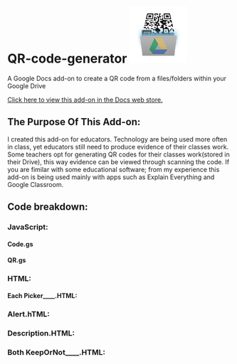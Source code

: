 # QR-code-generator ![QR Code Generator](https://github.com/connorcarolan/QR-code-generator/blob/master/QRCodeGen%20Logo.png)
A Google Docs add-on to create a QR code from a files/folders within your Google Drive

[Click here to view this add-on in the Docs web store.](https://chrome.google.com/webstore/detail/qr-code-generator/ekchebokdlkpockmicleilkjmbdncmha?authuser=0)

## The Purpose Of This Add-on:
I created this add-on for educators. Technology are being used more often in class, yet educators still need to produce evidence of their classes work. Some teachers opt for generating QR codes for their classes work(stored in their Drive), this way evidence can be viewed through scanning the code. If you are fimilar with some educational software; from my experience this add-on is being used mainly with apps such as Explain Everything and Google Classroom.

## Code breakdown:

### JavaScript:
#### Code.gs


#### QR.gs

### HTML:
#### Each Picker____.HTML:


### Alert.hTML:


### Description.HTML:


### Both KeepOrNot____.HTML:
